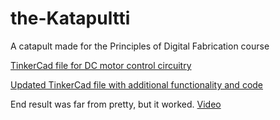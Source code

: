 # the-Katapultti
A catapult made for the Principles of Digital Fabrication course


[TinkerCad file for DC motor control circuitry](https://www.tinkercad.com/things/bTaXR8VO1Cb?sharecode=WOzvIysnWschzbHxeU9X-htKtXLMZUXs_EVjhWxR4Pc)

 [Updated TinkerCad file with additional functionality and code](https://www.tinkercad.com/things/7K1yjJaGqEt?sharecode=3UZ9rIxousciRl4LT4egDCpnilE1jrDVCY3b14djLmU)

End result was far from pretty, but it worked.
[Video](https://www.youtube.com/watch?v=ggrOSpBpUtM)
